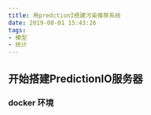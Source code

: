 ```yaml
---
title: 用predctionI搭建污染推荐系统
date: 2019-08-01 15:43:26
tags:
- 模型
- 统计
---
```


## 开始搭建PredictionIO服务器

### docker 环境
